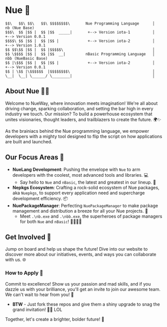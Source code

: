 # Nue 🚀

```
$$\   $$\ $$\   $$\ $$$$$$$$\       Nue Programming Language      │  nb (Nue Base)
$$$\  $$ |$$ |  $$ |$$  _____|       +--> Version iota-1          │   +--> Version 0.0.1
$$$$\ $$ |$$ |  $$ |$$ |             +--> Version iota-2          │   +--> Version 1.0.1
$$ $$\$$ |$$ |  $$ |$$$$$\                                        │
$$ \$$$$ |$$ |  $$ |$$  __|         nBasic Programming Language   │  nbb (NueBasic Base)
$$ |\$$$ |$$ |  $$ |$$ |             +--> Version iota-2          │   +--> Version 0.0.1
$$ | \$$ |\$$$$$$  |$$$$$$$$\                                     │
\__|  \__| \______/ \________|                                    │
```

## About Nue 🧠💡

Welcome to NueWay, where innovation meets imagination! We're all about driving change, sparking collaboration, and setting the bar high in every industry we touch. Our mission? To build a powerhouse ecosystem that unites visionaries, thought leaders, and trailblazers to create the future. 🌍✨

As the brainiacs behind the Nue programming language, we empower developers with a mighty tool designed to flip the script on how applications are built and launched. 

## Our Focus Areas 🎯

- **NueLang Development**: Pushing the envelope with `Nue` to arm developers with the coolest, most advanced tools and libraries. 💻  
  - Say hello to `Nue` and `nBasic`, the latest and greatest in our lineup. 👋
- **Nepkgs Ecosystem**: Crafting a rock-solid ecosystem of Nue packages, aka `Nuepkgs`, to support every application need and supercharge development efficiency. 📦  
- **NuePackageManager**: Perfecting `NuePackageManager` to make package management and distribution a breeze for all your Nue projects. 🚀
  - Meet `.\nb.exe` and `.\nbb.exe`, the superheroes of package managers for both `Nue` and `nBasic`! 🦸‍♂️🦸‍♀️

## Get Involved 🤝

Jump on board and help us shape the future! Dive into our website to discover more about our initiatives, events, and ways you can collaborate with us. 🌐

### How to Apply 💼

Commit to excellence! Show us your passion and mad skills, and if you dazzle us with your brilliance, you'll get an invite to join our awesome team. We can't wait to hear from you! 🎉
- **BTW** - Just fork these repos and give them a shiny upgrade to snag the grand invitation! 🚀🔧 LOL

Together, let's create a brighter, bolder future! 🌟
